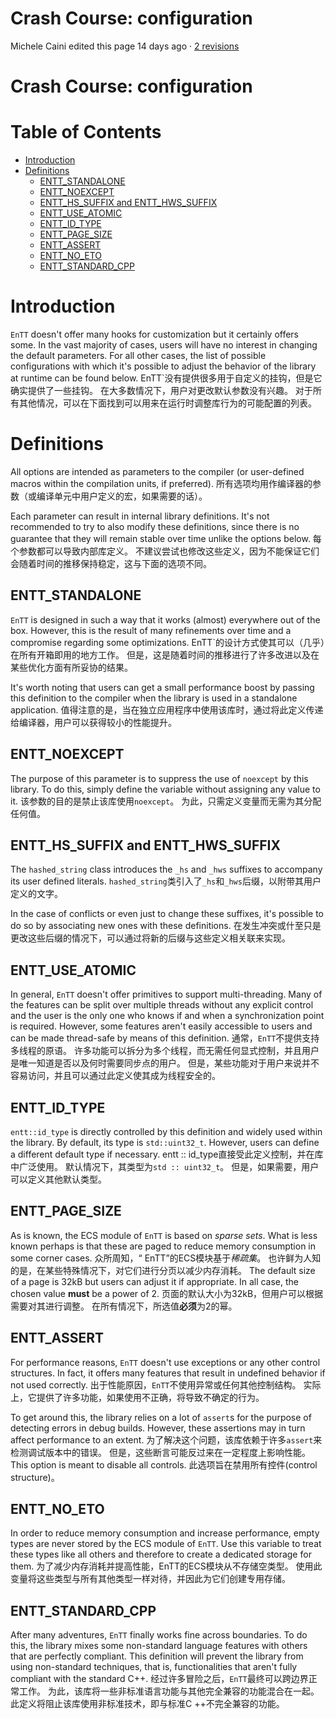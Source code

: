 # Crash Course: configuration



Michele Caini edited this page 14 days ago · [2 revisions](https://github.com/skypjack/entt/wiki/Crash-Course:-configuration/_history)

# Crash Course: configuration

# Table of Contents

- [Introduction](#introduction)
- [Definitions](#Definitions)
  - [ENTT_STANDALONE](#entt_standalone)
  - [ENTT_NOEXCEPT](#entt_noexcept)
  - [ENTT_HS_SUFFIX and ENTT_HWS_SUFFIX](#entt_hs_suffix_and_entt_hws_suffix)
  - [ENTT_USE_ATOMIC](#entt_use_atomic)
  - [ENTT_ID_TYPE](#entt_id_type)
  - [ENTT_PAGE_SIZE](#entt_page_size)
  - [ENTT_ASSERT](#entt_assert)
  - [ENTT_NO_ETO](#entt_no_eto)
  - [ENTT_STANDARD_CPP](#entt_standard_cpp)

# Introduction

`EnTT` doesn't offer many hooks for customization but it certainly offers some.
In the vast majority of cases, users will have no interest in changing the default parameters. For all other cases, the list of possible configurations with which it's possible to adjust the behavior of the library at runtime can be found below.
EnTT`没有提供很多用于自定义的挂钩，但是它确实提供了一些挂钩。
在大多数情况下，用户对更改默认参数没有兴趣。 对于所有其他情况，可以在下面找到可以用来在运行时调整库行为的可能配置的列表。

# Definitions

All options are intended as parameters to the compiler (or user-defined macros within the compilation units, if preferred).
所有选项均用作编译器的参数（或编译单元中用户定义的宏，如果需要的话）。

Each parameter can result in internal library definitions. It's not recommended to try to also modify these definitions, since there is no guarantee that they will remain stable over time unlike the options below.
每个参数都可以导致内部库定义。 不建议尝试也修改这些定义，因为不能保证它们会随着时间的推移保持稳定，这与下面的选项不同。

## ENTT_STANDALONE

`EnTT` is designed in such a way that it works (almost) everywhere out of the box. However, this is the result of many refinements over time and a compromise regarding some optimizations.
EnTT`的设计方式使其可以（几乎）在所有开箱即用的地方工作。 但是，这是随着时间的推移进行了许多改进以及在某些优化方面有所妥协的结果。

It's worth noting that users can get a small performance boost by passing this definition to the compiler when the library is used in a standalone application.
值得注意的是，当在独立应用程序中使用该库时，通过将此定义传递给编译器，用户可以获得较小的性能提升。

## ENTT_NOEXCEPT

The purpose of this parameter is to suppress the use of `noexcept` by this library.
To do this, simply define the variable without assigning any value to it.
该参数的目的是禁止该库使用`noexcept`。
为此，只需定义变量而无需为其分配任何值。

## ENTT_HS_SUFFIX and ENTT_HWS_SUFFIX

The `hashed_string` class introduces the `_hs` and `_hws` suffixes to accompany its user defined literals.
`hashed_string`类引入了`_hs`和`_hws`后缀，以附带其用户定义的文字。

In the case of conflicts or even just to change these suffixes, it's possible to do so by associating new ones with these definitions.
在发生冲突或什至只是更改这些后缀的情况下，可以通过将新的后缀与这些定义相关联来实现。

## ENTT_USE_ATOMIC

In general, `EnTT` doesn't offer primitives to support multi-threading. Many of the features can be split over multiple threads without any explicit control and the user is the only one who knows if and when a synchronization point is required.
However, some features aren't easily accessible to users and can be made thread-safe by means of this definition.
通常，`EnTT`不提供支持多线程的原语。 许多功能可以拆分为多个线程，而无需任何显式控制，并且用户是唯一知道是否以及何时需要同步点的用户。
但是，某些功能对于用户来说并不容易访问，并且可以通过此定义使其成为线程安全的。

## ENTT_ID_TYPE

`entt::id_type` is directly controlled by this definition and widely used within the library.
By default, its type is `std::uint32_t`. However, users can define a different default type if necessary.
entt :: id_type直接受此定义控制，并在库中广泛使用。
默认情况下，其类型为`std :: uint32_t`。 但是，如果需要，用户可以定义其他默认类型。

## ENTT_PAGE_SIZE

As is known, the ECS module of `EnTT` is based on *sparse sets*. What is less known perhaps is that these are paged to reduce memory consumption in some corner cases.
众所周知，“ EnTT”的ECS模块基于*稀疏集*。 也许鲜为人知的是，在某些特殊情况下，对它们进行分页以减少内存消耗。
The default size of a page is 32kB but users can adjust it if appropriate. In all case, the chosen value **must** be a power of 2.
页面的默认大小为32kB，但用户可以根据需要对其进行调整。 在所有情况下，所选值**必须**为2的幂。

## ENTT_ASSERT

For performance reasons, `EnTT` doesn't use exceptions or any other control structures. In fact, it offers many features that result in undefined behavior if not used correctly.
出于性能原因，`EnTT`不使用异常或任何其他控制结构。 实际上，它提供了许多功能，如果使用不正确，将导致不确定的行为。

To get around this, the library relies on a lot of `assert`s for the purpose of detecting errors in debug builds. However, these assertions may in turn affect performance to an extent.
为了解决这个问题，该库依赖于许多`assert`来检测调试版本中的错误。 但是，这些断言可能反过来在一定程度上影响性能。
This option is meant to disable all controls. 此选项旨在禁用所有控件(control structure)。

## ENTT_NO_ETO

In order to reduce memory consumption and increase performance, empty types are never stored by the ECS module of `EnTT`.
Use this variable to treat these types like all others and therefore to create a dedicated storage for them.
为了减少内存消耗并提高性能，EnTT的ECS模块从不存储空类型。
使用此变量将这些类型与所有其他类型一样对待，并因此为它们创建专用存储。

## ENTT_STANDARD_CPP

After many adventures, `EnTT` finally works fine across boundaries.
To do this, the library mixes some non-standard language features with others that are perfectly compliant.
This definition will prevent the library from using non-standard techniques, that is, functionalities that aren't fully compliant with the standard C++.
经过许多冒险之后，`EnTT`最终可以跨边界正常工作。
为此，该库将一些非标准语言功能与其他完全兼容的功能混合在一起。
此定义将阻止该库使用非标准技术，即与标准C ++不完全兼容的功能。